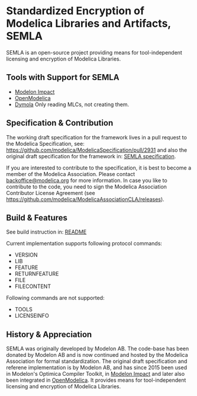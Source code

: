 # Standardized Encryption of Modelica Libraries and Artifacts, SEMLA

SEMLA is an open-source project providing means for tool-independent licensing and encryption of Modelica Libraries. 

## Tools with Support for SEMLA

- [Modelon Impact](https://modelon.com/modelon-impact/)
- [OpenModelica](https://openmodelica.org)
- [Dymola](https://www.3ds.com/products/catia/dymola) Only reading MLCs, not creating them.

## Specification & Contribution

The working draft specification for the framework lives in a pull request to the Modelica Specification, see: https://github.com/modelica/ModelicaSpecification/pull/2931 and also the original draft specification for the framework in: [SEMLA specification](doc/SEMLA.md). 

If you are interested to contribute to the specification, it is best to become a member of the Modelica Association. Please contact backoffice@modelica.org for more information. In case you like to contribute to the code, you need to sign the Modelica Association Contributor License Agreement (see https://github.com/modelica/ModelicaAssociationCLA/releases).

## Build & Features

See build instruction in: [README](src/README)

Current implementation supports following protocol commands:
  * VERSION
  * LIB
  * FEATURE 
  * RETURNFEATURE 
  * FILE
  * FILECONTENT

Following commands are not supported:
  * TOOLS
  * LICENSEINFO
  
## History & Appreciation
  
SEMLA was originally developed by Modelon AB. The code-base has been donated by Modelon AB and is now continued and hosted by the Modelica Association for formal standardization. The original draft specification and referene implementation is by Modelon AB, and has since 2015 been used in Modelon's Optimica Compiler Toolkit, in [Modelon Impact](https://modelon.com/modelon-impact/) and later also been integrated in [OpenModelica](https://openmodelica.org). It provides means for tool-independent licensing and encryption of Modelica Libraries. 

